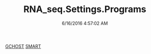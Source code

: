 ﻿---
title: RNA_seq.Settings.Programs
date: 6/16/2016 4:57:02 AM
---

[GCHOST](T-RNA_seq.Settings.Programs.GCHOST.html)
[SMART](T-RNA_seq.Settings.Programs.SMART.html)
